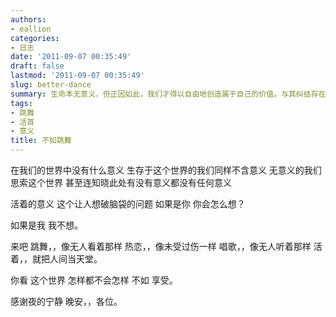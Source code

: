 ```yaml
---
authors:
- eallion
categories:
- 日志
date: '2011-09-07 00:35:49'
draft: false
lastmod: '2011-09-07 00:35:49'
slug: better-dance
summary: 生命本无意义，但正因如此，我们才得以自由地创造属于自己的价值。与其纠结存在的意义，不如尽情跳舞、热恋、歌唱，将人间活成天堂。享受当下，便是对无意义世界最诗意的反抗。晚安！
tags:
- 跳舞
- 活首
- 意义
title: 不如跳舞
---
```

在我们的世界中没有什么意义
生存于这个世界的我们同样不含意义
无意义的我们思索这个世界
甚至连知晓此处有没有意义都没有任何意义

活着的意义
这个让人想破脑袋的问题
如果是你
你会怎么想？

如果是我
我不想。

来吧
跳舞，，像无人看着那样
热恋，，像未受过伤一样
唱歌，，像无人听着那样
活着，，就把人间当天堂。

你看
这个世界
怎样都不会怎样
不如
享受。

感谢夜的宁静
晚安，，各位。